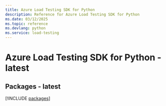```yaml
---
title: Azure Load Testing SDK for Python
description: Reference for Azure Load Testing SDK for Python
ms.date: 03/12/2025
ms.topic: reference
ms.devlang: python
ms.service: load-testing
---
```

# Azure Load Testing SDK for Python - latest

## Packages - latest
[!INCLUDE [packages](load-testing-index.md)]